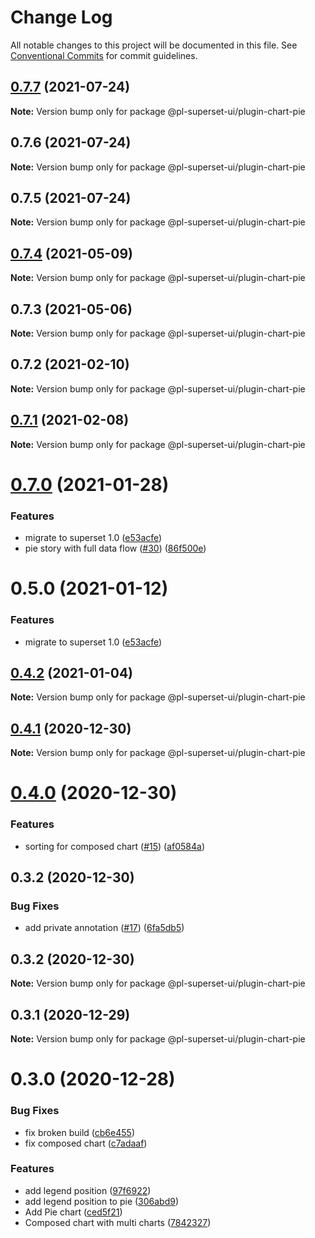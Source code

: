 # Change Log

All notable changes to this project will be documented in this file.
See [Conventional Commits](https://conventionalcommits.org) for commit guidelines.

## [0.7.7](https://github.com/behnamkvl/pl-superset-ui/compare/@pl-superset-ui/plugin-chart-pie@0.7.6...@pl-superset-ui/plugin-chart-pie@0.7.7) (2021-07-24)

**Note:** Version bump only for package @pl-superset-ui/plugin-chart-pie





## 0.7.6 (2021-07-24)

**Note:** Version bump only for package @pl-superset-ui/plugin-chart-pie





## 0.7.5 (2021-07-24)

**Note:** Version bump only for package @pl-superset-ui/plugin-chart-pie





## [0.7.4](https://github.com/behnamkvl/pl-superset-ui/compare/@pl-superset-ui/plugin-chart-pie@0.7.3...@pl-superset-ui/plugin-chart-pie@0.7.4) (2021-05-09)

**Note:** Version bump only for package @pl-superset-ui/plugin-chart-pie





## 0.7.3 (2021-05-06)

**Note:** Version bump only for package @pl-superset-ui/plugin-chart-pie





## 0.7.2 (2021-02-10)

**Note:** Version bump only for package @pl-superset-ui/plugin-chart-pie





## [0.7.1](https://github.com/behnamkvl/pl-superset-ui/compare/@pl-superset-ui/plugin-chart-pie@0.7.0...@pl-superset-ui/plugin-chart-pie@0.7.1) (2021-02-08)

**Note:** Version bump only for package @pl-superset-ui/plugin-chart-pie





# [0.7.0](https://github.com/behnamkvl/pl-superset-ui/compare/@pl-superset-ui/plugin-chart-pie@0.5.0...@pl-superset-ui/plugin-chart-pie@0.7.0) (2021-01-28)


### Features

* migrate to superset 1.0 ([e53acfe](https://github.com/behnamkvl/pl-superset-ui/commit/e53acfed93ee1f39fcd8a63b065b284ab513b692))
* pie story with full data flow ([#30](https://github.com/behnamkvl/pl-superset-ui/issues/30)) ([86f500e](https://github.com/behnamkvl/pl-superset-ui/commit/86f500ee3b59c90c564ca9a5eb6a5266eb10bbcb))





# 0.5.0 (2021-01-12)


### Features

* migrate to superset 1.0 ([e53acfe](https://github.com/behnamkvl/pl-superset-ui/commit/e53acfed93ee1f39fcd8a63b065b284ab513b692))





## [0.4.2](https://github.com/behnamkvl/pl-superset-ui/compare/@pl-superset-ui/plugin-chart-pie@0.4.1...@pl-superset-ui/plugin-chart-pie@0.4.2) (2021-01-04)

**Note:** Version bump only for package @pl-superset-ui/plugin-chart-pie





## [0.4.1](https://github.com/behnamkvl/pl-superset-ui/compare/@pl-superset-ui/plugin-chart-pie@0.4.0...@pl-superset-ui/plugin-chart-pie@0.4.1) (2020-12-30)

**Note:** Version bump only for package @pl-superset-ui/plugin-chart-pie





# [0.4.0](https://github.com/behnamkvl/pl-superset-ui/compare/@pl-superset-ui/plugin-chart-pie@0.3.2...@pl-superset-ui/plugin-chart-pie@0.4.0) (2020-12-30)


### Features

* sorting for composed chart ([#15](https://github.com/behnamkvl/pl-superset-ui/issues/15)) ([af0584a](https://github.com/behnamkvl/pl-superset-ui/commit/af0584af5b2108fabdb2c6c0fa0654a5a556fbd1))





## 0.3.2 (2020-12-30)


### Bug Fixes

* add private annotation ([#17](https://github.com/behnamkvl/pl-superset-ui/issues/17)) ([6fa5db5](https://github.com/behnamkvl/pl-superset-ui/commit/6fa5db5cff10792d6f14eb82f30067c8dc3e2c71))





## 0.3.2 (2020-12-30)

**Note:** Version bump only for package @pl-superset-ui/plugin-chart-pie





## 0.3.1 (2020-12-29)

**Note:** Version bump only for package @pl-superset-ui/plugin-chart-pie





# 0.3.0 (2020-12-28)


### Bug Fixes

* fix broken build ([cb6e455](https://github.com/behnamkvl/pl-superset-ui/commit/cb6e4558f133667d6ee184c9f2c4bb24aae22e0c))
* fix composed chart ([c7adaaf](https://github.com/behnamkvl/pl-superset-ui/commit/c7adaafada43133b01fdc0bcf861c29a6b5562bf))


### Features

* add legend position ([97f6922](https://github.com/behnamkvl/pl-superset-ui/commit/97f692268c91754ca3f49d1d25c5b3ae298f7670))
* add legend position to pie ([306abd9](https://github.com/behnamkvl/pl-superset-ui/commit/306abd91596c3eb6eb4e692d7d0a99b93f6e6548))
* Add Pie chart ([ced5f21](https://github.com/behnamkvl/pl-superset-ui/commit/ced5f2185ddfec2003d0b88b42c075beea0f0cb2))
* Composed chart with multi charts ([7842327](https://github.com/behnamkvl/pl-superset-ui/commit/784232758f4109e484f3052b45445f16c470d53a))
